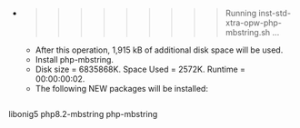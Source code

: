 * >>>>>>>>> Running inst-std-xtra-opw-php-mbstring.sh ...
  * After this operation, 1,915 kB of additional disk space will be used.
  * Install php-mbstring.
  * Disk size = 6835868K. Space Used = 2572K. Runtime = 00:00:00:02.
  * The following NEW packages will be installed:
  ```bash
libonig5 php8.2-mbstring php-mbstring
  ```
